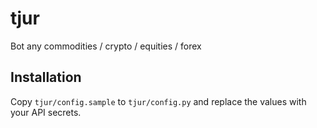 # tjur
Bot any commodities / crypto / equities / forex

## Installation
Copy `tjur/config.sample` to `tjur/config.py` and replace the values with your API secrets.
